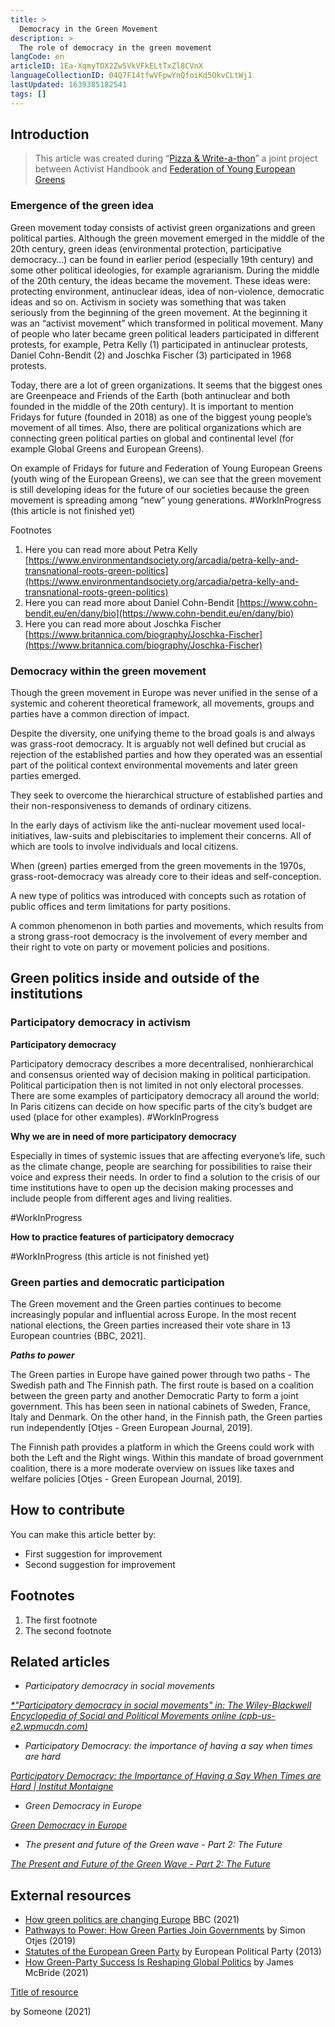 ```yaml
---
title: >
  Democracy in the Green Movement
description: >
  The role of democracy in the green movement
langCode: en
articleID: 1Ea-XqmyTOX2Zw5VkVFkELtTxZl8CVnX
languageCollectionID: 04Q7F14tfwVFpwYnQfoiKd5OkvCLtWj1
lastUpdated: 1639385182541
tags: []
---
```


## **Introduction**

> This article was created during “[Pizza & Write-a-thon](/writeathon)” a joint project between Activist Handbook and [Federation of Young European Greens](https://fyeg.org/)

### **Emergence of the green idea**

Green movement today consists of activist green organizations and green political parties. Although the green movement emerged in the middle of the 20th century, green ideas (environmental protection, participative democracy…) can be found in earlier period (especially 19th century) and some other political ideologies, for example agrarianism. During the middle of the 20th century, the ideas became the movement. These ideas were: protecting environment, antinuclear ideas, idea of non-violence, democratic ideas and so on. Activism in society was something that was taken seriously from the beginning of the green movement. At the beginning it was an “activist movement” which transformed in political movement. Many of people who later became green political leaders participated in different protests, for example, Petra Kelly (1) participated in antinuclear protests, Daniel Cohn-Bendit (2) and Joschka Fischer (3) participated in 1968 protests.

Today, there are a lot of green organizations. It seems that the biggest ones are Greenpeace and Friends of the Earth (both antinuclear and both founded in the middle of the 20th century). It is important to mention Fridays for future (founded in 2018) as one of the biggest young people’s movement of all times. Also, there are political organizations which are connecting green political parties on global and continental level (for example Global Greens and European Greens).

On example of Fridays for future and Federation of Young European Greens (youth wing of the European Greens), we can see that the green movement is still developing ideas for the future of our societies because the green movement is spreading among “new” young generations. #WorkInProgress (this article is not finished yet)

Footnotes

1.  Here you can read more about Petra Kelly [https://www.environmentandsociety.org/arcadia/petra-kelly-and-transnational-roots-green-politics](https://www.environmentandsociety.org/arcadia/petra-kelly-and-transnational-roots-green-politics)
2.  Here you can read more about Daniel Cohn-Bendit [https://www.cohn-bendit.eu/en/dany/bio](https://www.cohn-bendit.eu/en/dany/bio)
3.  Here you can read more about Joschka Fischer [https://www.britannica.com/biography/Joschka-Fischer](https://www.britannica.com/biography/Joschka-Fischer)

### **Democracy within the green movement**

​​Though the green movement in Europe was never unified in the sense of a systemic and coherent theoretical framework, all movements, groups and parties have a common direction of impact.

Despite the diversity, one unifying theme to the broad goals is and always was grass-root democracy. It is arguably not well defined but crucial as rejection of the established parties and how they operated was an essential part of the political context environmental movements and later green parties emerged.

They seek to overcome the hierarchical structure of established parties and their non-responsiveness to demands of ordinary citizens.

In the early days of activism like the anti-nuclear movement used local-initiatives, law-suits and plebiscitaries to implement their concerns. All of which are tools to involve individuals and local citizens.

When (green) parties emerged from the green movements in the 1970s, grass-root-democracy was already core to their ideas and self-conception.

A new type of politics was introduced with concepts such as rotation of public offices and term limitations for party positions.

A common phenomenon in both parties and movements, which results from a strong grass-root democracy is the involvement of every member and their right to vote on party or movement policies and positions.

## **Green politics inside and outside of the institutions**

### **Participatory democracy in activism**

**Participatory democracy**

Participatory democracy describes a more decentralised, nonhierarchical and consensus oriented way of decision making in political participation. Political participation then is not limited in not only electoral processes. There are some examples of participatory democracy all around the world: In Paris citizens can decide on how specific parts of the city’s budget are used (place for other examples). #WorkInProgress

**Why we are in need of more participatory democracy**

Especially in times of systemic issues that are affecting everyone’s life, such as the climate change, people are searching for possibilities to raise their voice and express their needs. In order to find a solution to the crisis of our time institutions have to open up the decision making processes and include people from different ages and living realities.

#WorkInProgress

**How to practice features of participatory democracy**

#WorkInProgress (this article is not finished yet)

### **Green parties and democratic participation**

The Green movement and the Green parties continues to become increasingly popular and influential across Europe. In the most recent national elections, the Green parties increased their vote share in 13 European countries {BBC, 2021\].

_**Paths to power**_

The Green parties in Europe have gained power through two paths - The Swedish path and The Finnish path. The first route is based on a coalition between the green party and another Democratic Party to form a joint government. This has been seen in national cabinets of Sweden, France, Italy and Denmark. On the other hand, in the Finnish path, the Green parties run independently \[Otjes - Green European Journal, 2019\].

The Finnish path provides a platform in which the Greens could work with both the Left and the Right wings. Within this mandate of broad government coalition, there is a more moderate overview on issues like taxes and welfare policies \[Otjes - Green European Journal, 2019\].

## **How to contribute**

You can make this article better by:

-   First suggestion for improvement
-   Second suggestion for improvement

## **Footnotes**

1.  The first footnote
2.  The second footnote

## **Related articles**

-   _Participatory democracy in social movements_

[_\*"Participatory democracy in social movements" in: The Wiley-Blackwell Encyclopedia of Social and Political Movements online (cpb-us-e2.wpmucdn.com)_](https://cpb-us-e2.wpmucdn.com/faculty.sites.uci.edu/dist/2/432/files/2011/03/Polletta-Participatory-Democracy-Wiley-Encyclopedia.pdf)

-   _Participatory Democracy: the importance of having a say when times are hard_

[_Participatory Democracy: the Importance of Having a Say When Times are Hard | Institut Montaigne_](https://www.institutmontaigne.org/en/blog/participatory-democracy-importance-having-say-when-times-are-hard)

-   _Green Democracy in Europe_

[_Green Democracy in Europe_](https://carnegieeurope.eu/2021/09/23/green-democracy-in-europe-pub-85398)

-   _The present and future of the Green wave - Part 2: The Future_

[_The Present and Future of the Green Wave - Part 2: The Future_](https://eu.boell.org/en/2021/01/18/present-and-future-green-wave-part-2-future)

## **External resources**

-   [How green politics are changing Europe](https://www.bbc.com/news/world-europe-58910712) BBC (2021)
-   [Pathways to Power: How Green Parties Join Governments](https://www.greeneuropeanjournal.eu/pathways-to-power-how-green-parties-join-governments/) by Simon Otjes (2019)
-   [Statutes of the European Green Party](http://www.epgencms.europarl.europa.eu/cmsdata/upload/8b8a18a7-f2fb-4ac2-bdcc-01fb5fe7295b/2017_11_26_Statutes_as_adopted_in_Karlstad_Council_EGP.pdf) by European Political Party (2013)
-   [How Green-Party Success Is Reshaping Global Politics](https://www.cfr.org/backgrounder/how-green-party-success-reshaping-global-politics) by James McBride (2021)

[Title of resource](https://docs.google.com/document/d/1kIc5-LfDK3B72i68We4wKG_6extL9c-v7qQKjep3prY/edit#)

by Someone (2021)